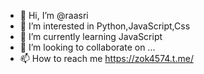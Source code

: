 - 👋 Hi, I’m @raasri
- 👀 I’m interested in Python,JavaScript,Css
- 🌱 I’m currently learning JavaScript
- 💞️ I’m looking to collaborate on ...
- 📫 How to reach me https://zok4574.t.me/

<!---
raasri/raasri is a ✨ special ✨ repository because its `README.md` (this file) appears on your GitHub profile.
You can click the Preview link to take a look at your changes.
--->
